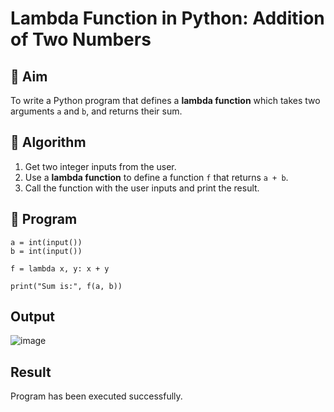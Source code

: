 # Lambda Function in Python: Addition of Two Numbers

## 🎯 Aim
To write a Python program that defines a **lambda function** which takes two arguments `a` and `b`, and returns their sum.

## 🧠 Algorithm
1. Get two integer inputs from the user.
2. Use a **lambda function** to define a function `f` that returns `a + b`.
3. Call the function with the user inputs and print the result.

## 🧾 Program
```
a = int(input())
b = int(input())

f = lambda x, y: x + y

print("Sum is:", f(a, b))

```
## Output
![image](https://github.com/user-attachments/assets/beafc7e9-d087-4458-9816-8160812861b4)

## Result
Program has been executed successfully.
